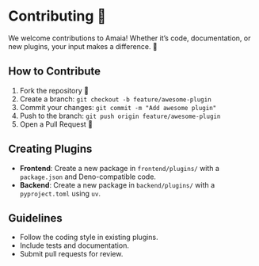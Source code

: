 # Contributing 🤝

We welcome contributions to Amaia! Whether it’s code, documentation, or new plugins, your input makes a difference. 💜

## How to Contribute

1. Fork the repository 🍴
2. Create a branch: `git checkout -b feature/awesome-plugin`
3. Commit your changes: `git commit -m "Add awesome plugin"`
4. Push to the branch: `git push origin feature/awesome-plugin`
5. Open a Pull Request 🚀

## Creating Plugins

* **Frontend**: Create a new package in `frontend/plugins/` with a `package.json` and Deno-compatible code.
* **Backend**: Create a new package in `backend/plugins/` with a `pyproject.toml` using `uv`.

## Guidelines

* Follow the coding style in existing plugins.
* Include tests and documentation.
* Submit pull requests for review.
